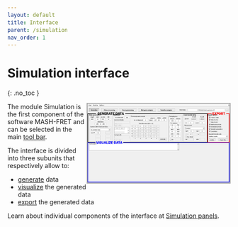 ```yaml
---
layout: default
title: Interface
parent: /simulation
nav_order: 1
---
```


# Simulation interface
{: .no_toc }

<a href="../assets/images/gui/interface-simulation.png"><img src="../assets/images/gui/interface-simulation.png" width="325" style="float:right"/></a>

The module Simulation is the first component of the software MASH-FRET and can be selected in the main 
[tool bar](../Getting_started.html#interface).

The interface is divided into three subunits that respectively allow to:
* <u>generate</u> data
* <u>visualize</u> the generated data
* <u>export</u> the generated data

Learn about individual components of the interface at 
[Simulation panels](panels).

